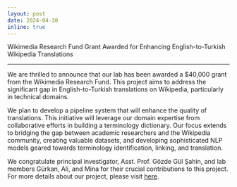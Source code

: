 ```yaml
---
layout: post
date: 2024-04-30
inline: true
---
```


Wikimedia Research Fund Grant Awarded for Enhancing English-to-Turkish Wikipedia Translations

***
We are thrilled to announce that our lab has been awarded a $40,000 grant from the Wikimedia Research Fund. This project aims to address the significant gap in English-to-Turkish translations on Wikipedia, particularly in technical domains.

We plan to develop a pipeline system that will enhance the quality of translations. This initiative will leverage our domain expertise from collaborative efforts in building a terminology dictionary. Our focus extends to bridging the gap between academic researchers and the Wikipedia community, creating valuable datasets, and developing sophisticated NLP models geared towards terminology identification, linking, and translation.

We congratulate principal investigator, Asst. Prof. Gözde Gül Şahin, and lab members Gürkan, Ali, and Mina for their crucial contributions to this project. For more details about our project, please visit [here](https://meta.wikimedia.org/wiki/Research:Bridging_the_Gap_Between_Wikipedians_and_Scientists_with_Terminology-Aware_Translation:_A_Case_Study_in_Turkish).
